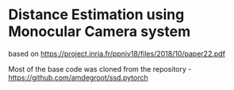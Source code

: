 # Distance Estimation using Monocular Camera system
   based on https://project.inria.fr/ppniv18/files/2018/10/paper22.pdf
   
   

Most of the base code was cloned from the repository - https://github.com/amdegroot/ssd.pytorch
